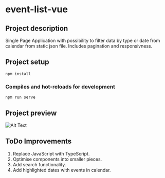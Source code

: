 # event-list-vue

## Project description
Single Page Application with possibility to filter data by type or date from calendar from static json file.
Includes pagination and responsivness.

## Project setup
```
npm install
```

### Compiles and hot-reloads for development
```
npm run serve
```

## Project preview
![Alt Text](https://media.giphy.com/media/llNlBoxwlZKLuRo4WL/giphy.gif)

## ToDo Improvements
1. Replace JavaScript with TypeScript.
2. Optimise components into smaller pieces.
3. Add search functionality.
4. Add highlighted dates with events in calendar.

